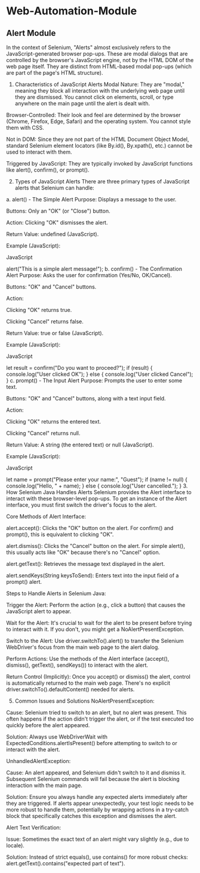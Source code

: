 # Web-Automation-Module

## Alert Module
In the context of Selenium, "Alerts" almost exclusively refers to the JavaScript-generated browser pop-ups. These are modal dialogs that are controlled by the browser's JavaScript engine, not by the HTML DOM of the web page itself. They are distinct from HTML-based modal pop-ups (which are part of the page's HTML structure).

1. Characteristics of JavaScript Alerts
Modal Nature: They are "modal," meaning they block all interaction with the underlying web page until they are dismissed. You cannot click on elements, scroll, or type anywhere on the main page until the alert is dealt with.

Browser-Controlled: Their look and feel are determined by the browser (Chrome, Firefox, Edge, Safari) and the operating system. You cannot style them with CSS.

Not in DOM: Since they are not part of the HTML Document Object Model, standard Selenium element locators (like By.id(), By.xpath(), etc.) cannot be used to interact with them.

Triggered by JavaScript: They are typically invoked by JavaScript functions like alert(), confirm(), or prompt().

2. Types of JavaScript Alerts
There are three primary types of JavaScript alerts that Selenium can handle:

a. alert() - The Simple Alert
Purpose: Displays a message to the user.

Buttons: Only an "OK" (or "Close") button.

Action: Clicking "OK" dismisses the alert.

Return Value: undefined (JavaScript).

Example (JavaScript):

JavaScript

alert("This is a simple alert message!");
b. confirm() - The Confirmation Alert
Purpose: Asks the user for confirmation (Yes/No, OK/Cancel).

Buttons: "OK" and "Cancel" buttons.

Action:

Clicking "OK" returns true.

Clicking "Cancel" returns false.

Return Value: true or false (JavaScript).

Example (JavaScript):

JavaScript

let result = confirm("Do you want to proceed?");
if (result) {
    console.log("User clicked OK");
} else {
    console.log("User clicked Cancel");
}
c. prompt() - The Input Alert
Purpose: Prompts the user to enter some text.

Buttons: "OK" and "Cancel" buttons, along with a text input field.

Action:

Clicking "OK" returns the entered text.

Clicking "Cancel" returns null.

Return Value: A string (the entered text) or null (JavaScript).

Example (JavaScript):

JavaScript

let name = prompt("Please enter your name:", "Guest");
if (name != null) {
    console.log("Hello, " + name);
} else {
    console.log("User cancelled.");
}
3. How Selenium Java Handles Alerts
Selenium provides the Alert interface to interact with these browser-level pop-ups. To get an instance of the Alert interface, you must first switch the driver's focus to the alert.

Core Methods of Alert Interface:

alert.accept(): Clicks the "OK" button on the alert. For confirm() and prompt(), this is equivalent to clicking "OK".

alert.dismiss(): Clicks the "Cancel" button on the alert. For simple alert(), this usually acts like "OK" because there's no "Cancel" option.

alert.getText(): Retrieves the message text displayed in the alert.

alert.sendKeys(String keysToSend): Enters text into the input field of a prompt() alert.

Steps to Handle Alerts in Selenium Java:

Trigger the Alert: Perform the action (e.g., click a button) that causes the JavaScript alert to appear.

Wait for the Alert: It's crucial to wait for the alert to be present before trying to interact with it. If you don't, you might get a NoAlertPresentException.

Switch to the Alert: Use driver.switchTo().alert() to transfer the Selenium WebDriver's focus from the main web page to the alert dialog.

Perform Actions: Use the methods of the Alert interface (accept(), dismiss(), getText(), sendKeys()) to interact with the alert.

Return Control (Implicitly): Once you accept() or dismiss() the alert, control is automatically returned to the main web page. There's no explicit driver.switchTo().defaultContent() needed for alerts.

5. Common Issues and Solutions
NoAlertPresentException:

Cause: Selenium tried to switch to an alert, but no alert was present. This often happens if the action didn't trigger the alert, or if the test executed too quickly before the alert appeared.

Solution: Always use WebDriverWait with ExpectedConditions.alertIsPresent() before attempting to switch to or interact with the alert.

UnhandledAlertException:

Cause: An alert appeared, and Selenium didn't switch to it and dismiss it. Subsequent Selenium commands will fail because the alert is blocking interaction with the main page.

Solution: Ensure you always handle any expected alerts immediately after they are triggered. If alerts appear unexpectedly, your test logic needs to be more robust to handle them, potentially by wrapping actions in a try-catch block that specifically catches this exception and dismisses the alert.

Alert Text Verification:

Issue: Sometimes the exact text of an alert might vary slightly (e.g., due to locale).

Solution: Instead of strict equals(), use contains() for more robust checks: alert.getText().contains("expected part of text").